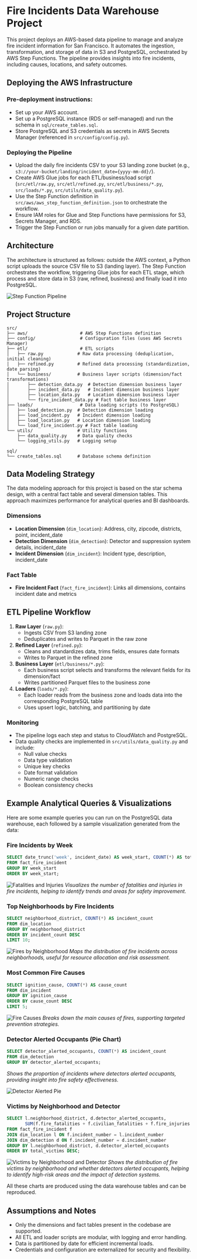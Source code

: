 # Fire Incidents Data Warehouse Project

This project deploys an AWS-based data pipeline to manage and analyze fire incident information for San Francisco. It automates the ingestion, transformation, and storage of data in S3 and PostgreSQL, orchestrated by AWS Step Functions. The pipeline provides insights into fire incidents, including causes, locations, and safety outcomes.


## Deploying the AWS Infrastructure

### Pre-deployment instructions:
- Set up your AWS account.
- Set up a PostgreSQL instance (RDS or self-managed) and run the schema in `sql/create_tables.sql`.
- Store PostgreSQL and S3 credentials as secrets in AWS Secrets Manager (referenced in `src/config/config.py`).

### Deploying the Pipeline
- Upload the daily fire incidents CSV to your S3 landing zone bucket (e.g., `s3://your-bucket/landing/incident_date={yyyy-mm-dd}/`).
- Create AWS Glue jobs for each ETL/business/load script (`src/etl/raw.py`, `src/etl/refined.py`, `src/etl/business/*.py`, `src/loads/*.py`, `src/utils/data_quality.py`).
- Use the Step Function definition in `src/aws/aws_step_function_definition.json` to orchestrate the workflow.
- Ensure IAM roles for Glue and Step Functions have permissions for S3, Secrets Manager, and RDS.
- Trigger the Step Function or run jobs manually for a given date partition.

## Architecture

The architecture is structured as follows: outside the AWS context, a Python script uploads the source CSV file to S3 (landing layer). The Step Function orchestrates the workflow, triggering Glue jobs for each ETL stage, which process and store data in S3 (raw, refined, business) and finally load it into PostgreSQL.

![Step Function Pipeline](img/step_function.png)

## Project Structure
```
src/
├── aws/                    # AWS Step Functions definition
├── config/                 # Configuration files (uses AWS Secrets Manager)
├── etl/                    # ETL scripts
│   ├── raw.py             # Raw data processing (deduplication, initial cleaning)
│   ├── refined.py         # Refined data processing (standardization, date parsing)
│   └── business/          # Business layer scripts (dimension/fact transformations)
│       ├── detection_data.py  # Detection dimension business layer
│       ├── incident_data.py   # Incident dimension business layer
│       ├── location_data.py   # Location dimension business layer
│       └── fire_incident_data.py # Fact table business layer
├── loads/                  # Data loading scripts (to PostgreSQL)
│   ├── load_detection.py  # Detection dimension loading
│   ├── load_incident.py   # Incident dimension loading
│   ├── load_location.py   # Location dimension loading
│   └── load_fire_incident.py # Fact table loading
└── utils/                 # Utility functions
    ├── data_quality.py    # Data quality checks
    └── logging_utils.py   # Logging setup

sql/
└── create_tables.sql      # Database schema definition
```

## Data Modeling Strategy

The data modeling approach for this project is based on the star schema design, with a central fact table and several dimension tables. This approach maximizes performance for analytical queries and BI dashboards.

### Dimensions
- **Location Dimension** (`dim_location`): Address, city, zipcode, districts, point, incident_date
- **Detection Dimension** (`dim_detection`): Detector and suppression system details, incident_date
- **Incident Dimension** (`dim_incident`): Incident type, description, incident_date

### Fact Table
- **Fire Incident Fact** (`fact_fire_incident`): Links all dimensions, contains incident date and metrics

## ETL Pipeline Workflow

1. **Raw Layer** (`raw.py`):
   - Ingests CSV from S3 landing zone
   - Deduplicates and writes to Parquet in the raw zone
2. **Refined Layer** (`refined.py`):
   - Cleans and standardizes data, trims fields, ensures date formats
   - Writes to Parquet in the refined zone
3. **Business Layer** (`etl/business/*.py`):
   - Each business script selects and transforms the relevant fields for its dimension/fact
   - Writes partitioned Parquet files to the business zone
4. **Loaders** (`loads/*.py`):
   - Each loader reads from the business zone and loads data into the corresponding PostgreSQL table
   - Uses upsert logic, batching, and partitioning by date

### Monitoring
- The pipeline logs each step and status to CloudWatch and PostgreSQL.
- Data quality checks are implemented in `src/utils/data_quality.py` and include:
  - Null value checks
  - Data type validation
  - Unique key checks
  - Date format validation
  - Numeric range checks
  - Boolean consistency checks

## Example Analytical Queries & Visualizations

Here are some example queries you can run on the PostgreSQL data warehouse, each followed by a sample visualization generated from the data:

### Fire Incidents by Week
```sql
SELECT date_trunc('week', incident_date) AS week_start, COUNT(*) AS total_incidents
FROM fact_fire_incident
GROUP BY week_start
ORDER BY week_start;
```
![Fatalities and Injuries](img/fatalities_injuries.png)
*Visualizes the number of fatalities and injuries in fire incidents, helping to identify trends and areas for safety improvement.*

### Top Neighborhoods by Fire Incidents
```sql
SELECT neighborhood_district, COUNT(*) AS incident_count
FROM dim_location
GROUP BY neighborhood_district
ORDER BY incident_count DESC
LIMIT 10;
```
![Fires by Neighborhood](img/fires_by_neighborhood.png)
*Maps the distribution of fire incidents across neighborhoods, useful for resource allocation and risk assessment.*

### Most Common Fire Causes
```sql
SELECT ignition_cause, COUNT(*) AS cause_count
FROM dim_incident
GROUP BY ignition_cause
ORDER BY cause_count DESC
LIMIT 5;
```
![Fire Causes](img/fire_causes.png)
*Breaks down the main causes of fires, supporting targeted prevention strategies.*

### Detector Alerted Occupants (Pie Chart)
```sql
SELECT detector_alerted_occupants, COUNT(*) AS incident_count
FROM dim_detection
GROUP BY detector_alerted_occupants;
```
*Shows the proportion of incidents where detectors alerted occupants, providing insight into fire safety effectiveness.*

![Detector Alerted Pie](img/detector_alerted_pie.png)

### Victims by Neighborhood and Detector
```sql
SELECT l.neighborhood_district, d.detector_alerted_occupants, 
       SUM(f.fire_fatalities + f.civilian_fatalities + f.fire_injuries + f.civilian_injuries) AS total_victims
FROM fact_fire_incident f
JOIN dim_location l ON f.incident_number = l.incident_number
JOIN dim_detection d ON f.incident_number = d.incident_number
GROUP BY l.neighborhood_district, d.detector_alerted_occupants
ORDER BY total_victims DESC;
```
![Victims by Neighborhood and Detector](img/victims_by_neighborhood_and_detector.png)
*Shows the distribution of fire victims by neighborhood and whether detectors alerted occupants, helping to identify high-risk areas and the impact of detection systems.*

All these charts are produced using the data warehouse tables and can be reproduced.

## Assumptions and Notes
- Only the dimensions and fact tables present in the codebase are supported.
- All ETL and loader scripts are modular, with logging and error handling.
- Data is partitioned by date for efficient incremental loads.
- Credentials and configuration are externalized for security and flexibility.
